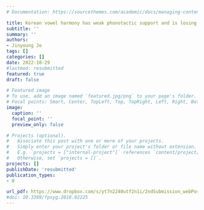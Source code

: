 ```yaml
---
# Documentation: https://sourcethemes.com/academic/docs/managing-content/

title: Korean vowel harmony has weak phonotactic support and is losing productivity (resubmitted)
subtitle: ''
summary: ''
authors:
- Jinyoung Jo
tags: []
categories: []
date: 2022-10-29
#lastmod: resubmitted
featured: true
draft: false

# Featured image
# To use, add an image named `featured.jpg/png` to your page's folder.
# Focal points: Smart, Center, TopLeft, Top, TopRight, Left, Right, BottomLeft, Bottom, BottomRight.
image:
  caption: ''
  focal_point: ''
  preview_only: false

# Projects (optional).
#   Associate this post with one or more of your projects.
#   Simply enter your project's folder or file name without extension.
#   E.g. `projects = ["internal-project"]` references `content/project/deep-learning/index.md`.
#   Otherwise, set `projects = []`.
projects: []
publishDate: 'resubmitted'
publication_types:
- 0

url_pdf: https://www.dropbox.com/s/yt7n2240utf2n1i/2ndSubmission_webPosting.pdf?dl=0
#doi: 10.3389/fpsyg.2018.02225
---
```


